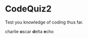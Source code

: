 # CodeQuiz2

Test you knowledge of coding thus far. 




<bold>c</bold>harlie <strong>o</strong>scar <strong>d</strong>elta <strong>e</strong>cho

